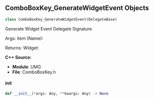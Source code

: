 ## ComboBoxKey_GenerateWidgetEvent Objects

```python
class ComboBoxKey_GenerateWidgetEvent(DelegateBase)
```

Generate Widget Event  Delegate Signature

Args:
    item (Name): 

Returns:
    Widget:

**C++ Source:**

- **Module**: UMG
- **File**: ComboBoxKey.h

<a id="unreal.ComboBoxKey_GenerateWidgetEvent.__init__"></a>

#### __init__

```python
def __init__(*args: Any, **kwargs: Any) -> None
```

<a id="unreal.ComboBoxKey_OnOpeningEvent"></a>